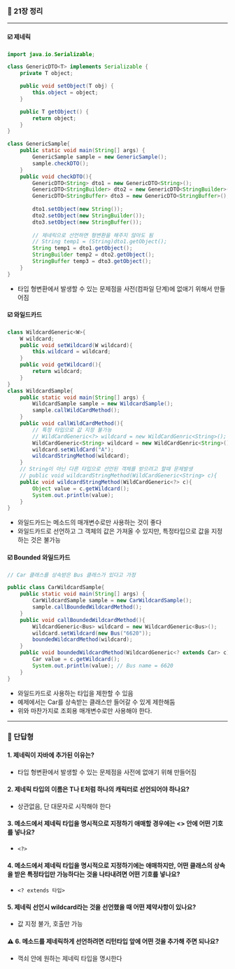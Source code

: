 ### 💭 21장 정리

---

#### ☑️ 제네릭

```java
import java.io.Serializable;

class GenericDTO<T> implements Serializable {
    private T object;

    public void setObject(T obj) {
        this.object = object;
    }

    public T getObject() {
        return object;
    }
}

class GenericSample{
    public static void main(String[] args) {
        GenericSample sample = new GenericSample();
        sample.checkDTO();
    }
    public void checkDTO(){
        GenericDTO<String> dto1 = new GenericDTO<String>();
        GenericDTO<StringBuilder> dto2 = new GenericDTO<StringBuilder>();
        GenericDTO<StringBuffer> dto3 = new GenericDTO<StringBuffer>();
        
        dto1.setObject(new String());
        dto2.setObject(new StringBuilder());
        dto3.setObject(new StringBuffer());
        
        // 제네릭으로 선언하면 형변환을 해주지 않아도 됨
        // String temp1 = (String)dto1.getObject();
        String temp1 = dto1.getObject();
        StringBuilder temp2 = dto2.getObject();
        StringBuffer temp3 = dto3.getObject();
    }
}
```

- 타입 형변환에서 발생할 수 있는 문제점을 사전(컴파일 단계)에 없애기 위해서 만들어짐

#### ☑️ 와일드카드

```java
class WildcardGeneric<W>{
    W wildcard;
    public void setWildcard(W wildcard){
        this.wildcard = wildcard;
    }
    public void getWildcard(){
        return wildcard;
    }
}
class WildcardSample{
    public static void main(String[] args) {
        WildcardSample sample = new WildcardSample();
        sample.callWildCardMethod();
    }
    public void callWildCardMethod(){
        // 특정 타입으로 값 지정 불가능
        // WildCardGeneric<?> wildcard = new WildCardGenric<String>();
        WildCardGeneric<String> wildcard = new WildCardGenric<String>();
        wildcard.setWildCard("A");
        wildcardStringMethod(wildcard);
    }
    // String이 아닌 다른 타입으로 선언된 객체를 받으려고 할때 문제발생
    // public void wildcardStringMethod(WildCardGeneric<String> c){
    public void wildcardStringMethod(WildCardGeneric<?> c){
        Object value = c.getWildcard();
        System.out.println(value);
    }
}
```

- 와일드카드는 메소드의 매개변수로만 사용하는 것이 좋다
- 와일드카드로 선언하고 그 객체의 값은 가져올 수 있지만, 특정타입으로 값을 지정하는 것은 불가능

#### ☑️ Bounded 와일드카드

```java
// Car 클래스를 상속받은 Bus 클래스가 있다고 가정

public class CarWildcardSample{
    public static void main(String[] args) {
        CarWildcardSample sample = new CarWildcardSample();
        sample.callBoundedWildcardMethod();
    }
    public void callBoundedWildcardMethod(){
        WildcardGeneric<Bus> wildcard = new WildcardGeneric<Bus>();
        wildcard.setWildcard(new Bus("6620"));
        boundedWildcardMethod(wildcard);
    }
    public void boundedWildcardMethod(WildcardGeneric<? extends Car> c){
        Car value = c.getWildcard();
        System.out.println(value); // Bus name = 6620
    }
}
```

- 와일드카드로 사용하는 타입을 제한할 수 있음
- 예제에서는 Car를 상속받는 클래스만 들어갈 수 있게 제한해둠
- 위와 마찬가지로 조회용 매개변수로만 사용해야 한다.

---

### 💭 단답형

#### 1. 제네릭이 자바에 추가된 이유는?

- 타입 형변환에서 발생할 수 있는 문제점을 사전에 없애기 위해 만들어짐

#### 2. 제네릭 타입의 이름은 T나 E처럼 하나의 캐릭터로 선언되어야 하나요?

- 상관없음, 단 대문자로 시작해야 한다

#### 3. 메소드에서 제네릭 타입을 명시적으로 지정하기 애매할 경우에는 <> 안에 어떤 기호를 넣나요?

- `<?>`

#### 4. 메소드에서 제네릭 타입을 명시적으로 지정하기에는 애매하지만, 어떤 클래스의 상속을 받은 특정타입만 가능하다는 것을 나타내려면 어떤 기호를 넣나요?

- `<? extends 타입>`

#### 5. 제네릭 선언시 wildcard라는 것을 선언했을 때 어떤 제약사항이 있나요?

- 값 지정 불가, 호출만 가능

#### ⚠️ 6. 메소드를 제네릭하게 선언하려면 리턴타입 앞에 어떤 것을 추가해 주면 되나요?

- 꺽쇠 안에 원하는 제네릭 타입을 명시한다